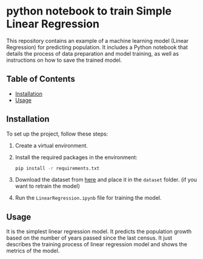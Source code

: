 # python notebook to train Simple Linear Regression

This repository contains an example of a machine learning model (Linear Regression) for predicting population. It includes a Python notebook that details the process of data preparation and model training, as well as instructions on how to save the trained model.

## Table of Contents

- [Installation](#installation)
- [Usage](#usage)

## Installation

To set up the project, follow these steps:

1. Create a virtual environment.
2. Install the required packages in the environment:

   ```bash
   pip install -r requirements.txt
3. Download the dataset from [here](https://www.kaggle.com/datasets/maheshmani13/world-population-growth) and place it in the `dataset` folder. (if you want to retrain the model)
4. Run the `LinearRegression.ipynb` file for training the model.

## Usage

It is the simplest linear regression model. It predicts the population growth based on the number of years passed since the last census. It just describes the training process of linear regression model and shows the metrics of the model.

